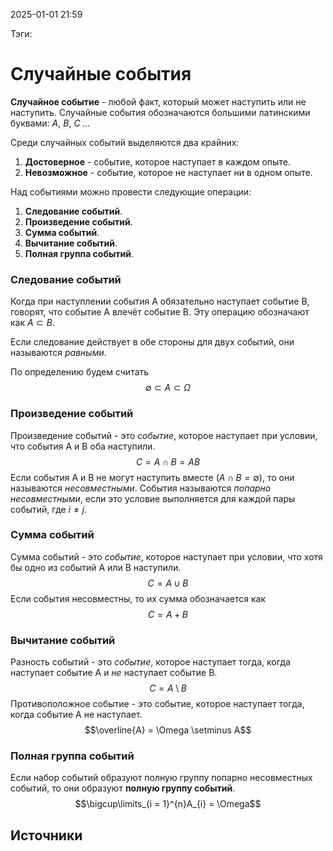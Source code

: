 2025-01-01 21:59

Тэги:
# Случайные события

**Случайное событие** - любой факт, который может наступить или не наступить. Случайные события обозначаются большими латинскими буквами: *A*, *B*, *C* *…*

Среди случайных событий выделяются два крайних:
1. **Достоверное** - событие, которое наступает в каждом опыте.
2. **Невозможное** - событие, которое не наступает ни в одном опыте.

Над событиями можно провести следующие операции:
1. **Следование событий**.
2. **Произведение событий**.
3. **Сумма событий**.
4. **Вычитание событий**.
5. **Полная группа событий**.

### Следование событий
Когда при наступлении события А обязательно наступает событие B, говорят, что событие А влечёт событие B. Эту операцию обозначают как $A \subset B$.

Если следование действует в обе стороны для двух событий, они называются *равными*.

По определению будем считать $$\emptyset \subset A \subset \Omega$$
### Произведение событий
Произведение событий - это *событие*, которое наступает при условии, что события А и B оба наступили.
$$C = A \cap B = AB$$
Если события А и B не могут наступить вместе ($A \cap B = \emptyset$), то они называются *несовместными*. События называются *попарно несовместными*, если это условие выполняется для каждой пары событий, где $i \neq j$.
### Сумма событий
Сумма событий - это *событие*, которое наступает при условии, что хотя бы одно из событий А или B наступили.
$$C = A \cup B$$
Если события несовместны, то их сумма обозначается как
$$C = A + B$$
### Вычитание событий
Разность событий - это *событие*, которое наступает тогда, когда наступает событие А и *не* наступает событие B.
$$C = A \setminus B$$
Противоположное событие - это событие, которое наступает тогда, когда событие А не наступает.
$$\overline{A} = \Omega \setminus A$$
### Полная группа событий
Если набор событий образуют полную группу попарно несовместных событий, то они образуют **полную группу событий**.
$$\bigcup\limits_{i = 1}^{n}A_{i} = \Omega$$
## Источники
